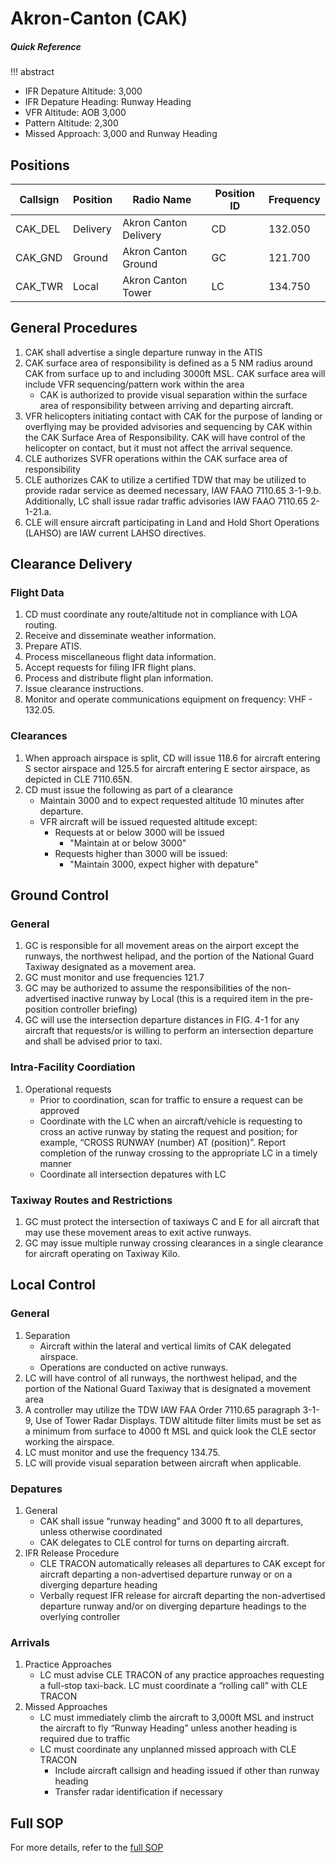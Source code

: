 # Akron-Canton (CAK)

##### Quick Reference
!!! abstract
- IFR Depature Altitude: 3,000
- IFR Depature Heading: Runway Heading
- VFR Altitude: AOB 3,000
- Pattern Altitude: 2,300
- Missed Approach: 3,000 and Runway Heading

## Positions

| Callsign           | Position       | Radio Name        | Position ID | Frequency                       |
| ------------------ | -------------- | ---------------- | ------------- | --------------------------- |
| CAK_DEL | Delivery | Akron Canton Delivery | CD | 132.050 |
| CAK_GND | Ground | Akron Canton Ground | GC | 121.700 |
| CAK_TWR | Local | Akron Canton Tower | LC | 134.750 |


## General Procedures
1. CAK shall advertise a single departure runway in the ATIS
2. CAK surface area of responsibility is defined as a 5 NM radius around CAK from
surface up to and including 3000ft MSL. CAK surface area will include VFR
sequencing/pattern work within the area
    - CAK is authorized to provide visual separation within the surface area of
responsibility between arriving and departing aircraft.
3. VFR helicopters initiating contact with CAK for the purpose of landing or
overflying may be provided advisories and sequencing by CAK within the CAK
Surface Area of Responsibility. CAK will have control of the helicopter on
contact, but it must not affect the arrival sequence.
4. CLE authorizes SVFR operations within the CAK surface area of responsibility
5. CLE authorizes CAK to utilize a certified TDW that may be utilized to provide
radar service as deemed necessary, IAW FAAO 7110.65 3-1-9.b. Additionally, LC
shall issue radar traffic advisories IAW FAAO 7110.65 2-1-21.a.
6. CLE will ensure aircraft participating in Land and Hold Short Operations (LAHSO)
are IAW current LAHSO directives.


## Clearance Delivery

### Flight Data
1. CD must coordinate any route/altitude not in compliance with LOA routing.
2. Receive and disseminate weather information.
3. Prepare ATIS.
4. Process miscellaneous flight data information.
5. Accept requests for filing IFR flight plans.
6. Process and distribute flight plan information.
7. Issue clearance instructions.
8. Monitor and operate communications equipment on frequency: VHF - 132.05.

### Clearances
1.  When approach airspace is split, CD will issue 118.6 for aircraft entering S sector
airspace and 125.5 for aircraft entering E sector airspace, as depicted in CLE
7110.65N.
2. CD must issue the following as part of a clearance
    - Maintain 3000 and to expect requested altitude 10 minutes after departure.
    - VFR aircraft will be issued requested altitude except:
        - Requests at or below 3000 will be issued
            - "Maintain at or below 3000"
        - Requests higher than 3000 will be issued:
            - "Maintain 3000, expect higher with depature"

## Ground Control

### General
1. GC is responsible for all movement areas on the airport except the runways, the northwest helipad, and the portion of the National Guard Taxiway designated as a movement area.
2. GC must monitor and use frequencies 121.7
3. GC may be authorized to assume the responsibilities of the non-advertised inactive runway by Local (this is a required item in the pre-position controller briefing)
4. GC will use the intersection departure distances in FIG. 4-1 for any aircraft that requests/or is willing to perform an intersection departure and shall be advised prior to taxi.

### Intra-Facility Coordiation
1. Operational requests
    - Prior to coordination, scan for traffic to ensure a request can be approved
    - Coordinate with the LC when an aircraft/vehicle is requesting to cross an active runway by stating the request and position; for example, “CROSS RUNWAY (number) AT (position)”. Report completion of the runway crossing to the appropriate LC in a timely manner
    - Coordinate all intersection depatures with LC

### Taxiway Routes and Restrictions
1. GC must protect the intersection of taxiways C and E for all aircraft that may use these movement areas to exit active runways.
2. GC may issue multiple runway crossing clearances in a single clearance for aircraft operating on Taxiway Kilo.


## Local Control

### General
1. Separation
    - Aircraft within the lateral and vertical limits of CAK delegated airspace.
    - Operations are conducted on active runways.
2. LC will have control of all runways, the northwest helipad, and the portion of the National Guard Taxiway that is designated a movement area
3. A controller may utilize the TDW IAW FAA Order 7110.65 paragraph 3-1-9, Use of Tower Radar Displays. TDW altitude filter limits must be set as a minimum from surface to 4000 ft MSL and quick look the CLE sector working the airspace.
4. LC must monitor and use the frequency 134.75.
5. LC will provide visual separation between aircraft when applicable.

### Depatures
1. General
    - CAK shall issue “runway heading” and 3000 ft to all departures, unless otherwise coordinated
    - CAK delegates to CLE control for turns on departing aircraft.
2. IFR Release Procedure
    - CLE TRACON automatically releases all departures to CAK except for aircraft departing a non-advertised departure runway or on a diverging departure heading
    - Verbally request IFR release for aircraft departing the non-advertised departure runway and/or on diverging departure headings to the overlying controller

### Arrivals
1. Practice Approaches
    - LC must advise CLE TRACON of any practice approaches requesting a full-stop taxi-back. LC must coordinate a “rolling call” with CLE TRACON
2. Missed Approaches
    - LC must immediately climb the aircraft to 3,000ft MSL and instruct the aircraft to fly “Runway Heading” unless another heading is required due to traffic
    - LC must coordinate any unplanned missed approach with CLE TRACON
        - Include aircraft callsign and heading issued if other than runway heading
        - Transfer radar identification if necessary


## Full SOP
For more details, refer to the [full SOP](https://clevelandcenter.org/files/downloads/Akron-Canton_ATCT_(CAK)_SOP__6.pdf)